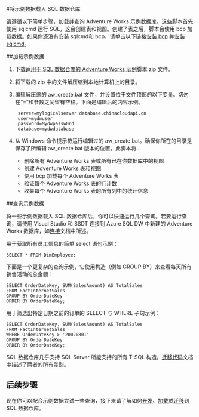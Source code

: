 <properties
   pageTitle="将示例数据载入 SQL 数据仓库 | Azure"
   description="将示例数据载入 SQL 数据仓库"
   services="sql-data-warehouse"
   documentationCenter="NA"
   authors="lodipalm"
   manager="barbkess"
   editor=""/>

<tags
   ms.service="sql-data-warehouse"
   ms.date="06/17/2016"
   wacn.date="07/18/2016"/>

#将示例数据载入 SQL 数据仓库

请遵循以下简单步骤，加载并查询 Adventure Works 示例数据库。这些脚本首先使用 sqlcmd 运行 SQL，这会创建表和视图。创建了表之后，脚本会使用 bcp 加载数据。如果你还没有安装 sqlcmd和 bcp，请单击以下链接[安装 bcp][] 并[安装 sqlcmd][]。

##加载示例数据

1. 下载[适用于 SQL 数据仓库的 Adventure Works 示例脚本][] zip 文件。

2. 将下载的 zip 中的文件解压缩到本地计算机上的目录。

3. 编辑解压缩的 aw\_create.bat 文件，并设置位于文件顶部的以下变量。切勿在“=”和参数之间留有空格。下面是编辑后的内容示例。

        server=mylogicalserver.database.chinacloudapi.cn
        user=mydwuser
        password=Mydwpassw0rd
        database=mydwdatabase
    

4. 从 Windows 命令提示符运行编辑过的 aw\_create.bat。确保你所在的目录是保存了所编辑 aw\_create.bat 版本的位置。此脚本将...
	* 删除所有 Adventure Works 表或所有已在你数据库中的视图
	* 创建 Adventure Works 表和视图
	* 使用 bcp 加载每个 Adventure Works 表
	* 验证每个 Adventure Works 表的行计数
	* 收集每个 Adventure Works 表的所有列中的统计信息


##查询示例数据

将一些示例数据载入 SQL 数据仓库后，你可以快速运行几个查询。若要运行查询，请使用 Visual Studio 和 SSDT 连接到 Azure SQL DW 中新建的 Adventure Works 数据库，如[连接][]文档中所述。

用于获取所有员工信息的简单 select 语句示例：


    SELECT * FROM DimEmployee;

下面是一个更复杂的查询示例，它使用构造（例如 GROUP BY）来查看每天所有销售活动的总金额：


    SELECT OrderDateKey, SUM(SalesAmount) AS TotalSales
    FROM FactInternetSales
    GROUP BY OrderDateKey
    ORDER BY OrderDateKey;


用于筛选出特定日期之前的订单的 SELECT 与 WHERE 子句示例：

    SELECT OrderDateKey, SUM(SalesAmount) AS TotalSales
    FROM FactInternetSales
    WHERE OrderDateKey > '20020801'
    GROUP BY OrderDateKey
    ORDER BY OrderDateKey;

SQL 数据仓库几乎支持 SQL Server 所能支持的所有 T-SQL 构造。[迁移代码][]文档中描述了两者的所有差别。

## 后续步骤
现在你可以配合示例数据尝试一些查询，接下来请了解如何[开发][]、[加载][]或[迁移][]到 SQL 数据仓库。

<!--Image references-->

<!--Article references-->
[迁移]: /documentation/articles/sql-data-warehouse-overview-migrate
[开发]: /documentation/articles/sql-data-warehouse-overview-develop
[加载]: /documentation/articles/sql-data-warehouse-overview-load
[连接]: /documentation/articles/sql-data-warehouse-get-started-connect
[迁移代码]: /documentation/articles/sql-data-warehouse-migrate-code
[安装 bcp]: /documentation/articles/sql-data-warehouse-load-with-bcp
[安装 sqlcmd]: /documentation/articles/sql-data-warehouse-get-started-connect-sqlcmd

<!--Other Web references-->
[适用于 SQL 数据仓库的 Adventure Works 示例脚本]: https://migrhoststorage.blob.core.windows.net/sqldwsample/AdventureWorksSQLDW2012.zip

<!---HONumber=Mooncake_0711_2016-->